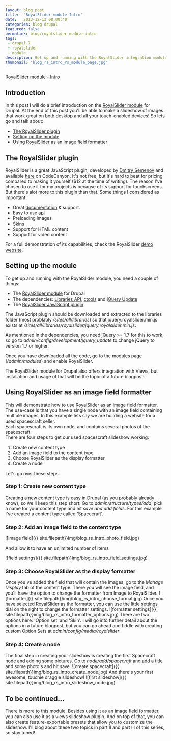 ```yaml
---
layout: blog_post
title:  "RoyalSlider module Intro"
date:   2013-12-13 08:00:40
categories: blog drupal
featured: false
permalink: blog/royalslider-module-intro
tags:
 - drupal 7
 - royalslider
 - module
description: Get up and running with the RoyalSlider integration module for Drupal.
thumbnail: "blog_rs_intro_rs_module_page.jpg"
---
```

<div class="project-excerpt">
	<div id="intro" class="tk-daniel">
		<p><a href="{{ page.url }}">RoyalSlider module - Intro</a></p>
	</div>
	<div class="rsCaption"></div>
</div>

<!-- more -->

## Introduction
In this post I will do a brief introduction on the [RoyalSlider module](http://www.drupal.org/project/royalslider) for Drupal.
At the end of this post you'll be able to make a slideshow of images that work great on both desktop and all your touch-enabled devices! So lets go and talk about:

* [The RoyalSlider plugin](#royalslider-plugin)
* [Setting up the module](#module-setup)
* [Using RoyalSlider as an image field formatter](#use-as-formatter)

## <a name="royalslider-plugin">The RoyalSlider plugin</a>
RoyalSlider is a great JavaScript plugin, developed by [Dmitry Semenov](http://codecanyon.net/user/Semenov) and available [here](http://codecanyon.net/item/royalslider-touchenabled-jquery-image-gallery/461126) on CodeCanyon. It's not free, but it's hard to beat for pricing compared to making it yourself ($12 at the time of writing). The reason I've chosen to use it for my projects is because of its support for touchscreens. But there's alot more to this plugin than that. Some things I considered as important:

* Great [documentation](http://dimsemenov.com/plugins/royal-slider/documentation/) & support.
* Easy to use [api](http://dimsemenov.com/plugins/royal-slider/documentation/#api)
* Preloading images
* Skins
* Support for HTML content
* Support for video content

For a full demonstration of its capabilities, check the RoyalSlider [demo website](http://dimsemenov.com/plugins/royal-slider/?s=cc).

## <a name="module-setup">Setting up the module</a>
To get up and running with the RoyalSlider module, you need a couple of things:

* The [RoyalSlider module](https://drupal.org/project/royalslider) for Drupal
* The dependencies: [Libraries API](https://drupal.org/project/libraries), [ctools](https://drupal.org/project/ctools) and [jQuery Update](https://drupal.org/project/jquery_update)
* The [RoyalSlider JavaScript plugin](http://codecanyon.net/item/royalslider-touchenabled-jquery-image-gallery/461126)

The JavaScript plugin should be downloaded and extracted to the libraries folder (most problably _/sites/all/libraries_) so that jquery.royalslider.min.js exists at _/sites/all/libraries/royalslider/jquery.royalslider.min.js_.

As mentioned in the dependencies, you need jQuery >= 1.7 for this to work, so go to _admin/config/development/jquery\_update_ to change jQuery to version 1.7 or higher.

Once you have downloaded all the code, go to the modules page (_/admin/modules_) and enable RoyalSlider.

The RoyalSlider module for Drupal also offers integration with Views, but installation and usage of that will be the topic of a future blogpost!

## <a name="use-as-formatter">Using RoyalSlider as an image field formatter</a>
This will demonstrate how to use RoyalSlider as an image field formatter.   
The use-case is that you have a single node with an image field containing multiple images. In this example lets say we are building a website for a used spacescraft seller.   
Each spacescraft is its own node, and contains several photos of the spacescraft.   
There are four steps to get our used spacescraft slideshow working:

1. Create new content type
2. Add an image field to the content type
3. Choose RoyalSlider as the display formatter
4. Create a node

Let's go over these steps.

### Step 1: Create new content type
Creating a new content type is easy in Drupal (as you probably already know), so we'll keep this step short:
Go to _admin/structure/types/add_, pick a name for your content type and hit *save and add fields*.
For this example I've created a content type called 'Spacecraft'.

### Step 2: Add an image field to the content type
![image field]({{ site.filepath}}img/blog_rs_intro_photo_field.jpg)

And allow it to have an unlimited number of items

![field settings]({{ site.filepath}}img/blog_rs_intro_field_settings.jpg)

### Step 3: Choose RoyalSlider as the display formatter
Once you've added the field that will contain the images, go to the _Manage Display_ tab of the content type.
There you will see the image field, and you'll have the option to change the formatter from Image to RoyalSlider.
![formatter]({{ site.filepath}}img/blog_rs_intro_choose_format.jpg)
Once you have selected RoyalSlider as the formatter, you can use the little settings dial on the right to change the formatter settings.
![formatter settings]({{ site.filepath}}img/blog_rs_intro_formatter_options.jpg)
There are two options here: 'Option set' and 'Skin'.
I will go into further detail about the options in a future blogpost, but you can go ahead and fiddle with creating custom Option Sets at _admin/config/media/royalslider_.

### Step 4: Create a node
The final step in creating your slideshow is creating the first Spacecraft node and adding some pictures.
Go to _node/add/spacecraft_ and add a title and some photo's and hit save.
![create spacecraft]({{ site.filepath}}img/blog_rs_intro_create_node.jpg)
And there's your first awesome, touchie draggie slideshow!
![first slideshow]({{ site.filepath}}img/blog_rs_intro_slideshow_node.jpg)
## To be continued...
There is more to this module. Besides using it as an image field formatter, you can also use it as a views slideshow plugin. And on top of that, you can also create feature-exportable presets that allow you to customize the slideshow. I'll blog about these two topics in part II and part III of this series, so stay tuned!





